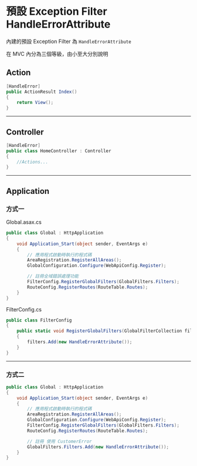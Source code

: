 # 預設 Exception Filter HandleErrorAttribute

內建的預設 Exception Filter 為 `HandleErrorAttribute`

在 MVC 內分為三個等級，由小至大分別說明

## Action

```csharp
[HandleError]
public ActionResult Index()
{
    return View();
}
```

---

## Controller

```csharp
[HandleError]
public class HomeController : Controller
{
	//Actions...
}
```

---

## Application

### 方式一

Global.asax.cs

```csharp
public class Global : HttpApplication
{
    void Application_Start(object sender, EventArgs e)
    {   
        // 應用程式啟動時執行的程式碼
        AreaRegistration.RegisterAllAreas();
        GlobalConfiguration.Configure(WebApiConfig.Register);

        // 註冊全域錯誤處理功能
        FilterConfig.RegisterGlobalFilters(GlobalFilters.Filters);
        RouteConfig.RegisterRoutes(RouteTable.Routes);            
    }
}
```

FilterConfig.cs

```csharp
public class FilterConfig
{
    public static void RegisterGlobalFilters(GlobalFilterCollection filters)
    {
        filters.Add(new HandleErrorAttribute());
    }
}
```

---

### 方式二

```csharp
public class Global : HttpApplication
{
    void Application_Start(object sender, EventArgs e)
    {   
        // 應用程式啟動時執行的程式碼
        AreaRegistration.RegisterAllAreas();
        GlobalConfiguration.Configure(WebApiConfig.Register);
        FilterConfig.RegisterGlobalFilters(GlobalFilters.Filters);
        RouteConfig.RegisterRoutes(RouteTable.Routes);

        // 註冊 使用 CustomerError
        GlobalFilters.Filters.Add(new HandleErrorAttribute());
    }
}
```